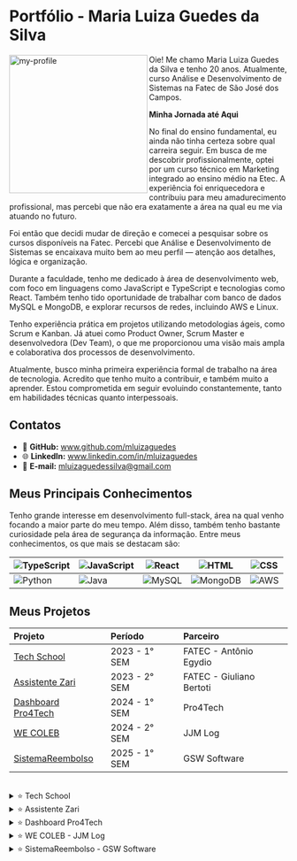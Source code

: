 # Portfólio - Maria Luiza Guedes da Silva

<img align="left" src="https://github.com/user-attachments/assets/905d254d-9c00-47b0-ba1b-e2f016d2eda4" alt="my-profile" width="250"/>


Oie! Me chamo Maria Luiza Guedes da Silva e tenho 20 anos. Atualmente, curso Análise e Desenvolvimento de Sistemas na Fatec de São José dos Campos.

**Minha Jornada até Aqui**

No final do ensino fundamental, eu ainda não tinha certeza sobre qual carreira seguir. Em busca de me descobrir profissionalmente, optei por um curso técnico em Marketing integrado ao ensino médio na Etec. A experiência foi enriquecedora e contribuiu para meu amadurecimento profissional, mas percebi que não era exatamente a área na qual eu me via atuando no futuro.

Foi então que decidi mudar de direção e comecei a pesquisar sobre os cursos disponíveis na Fatec. Percebi que Análise e Desenvolvimento de Sistemas se encaixava muito bem ao meu perfil — atenção aos detalhes, lógica e organização.

Durante a faculdade, tenho me dedicado à área de desenvolvimento web, com foco em linguagens como JavaScript e TypeScript e tecnologias como React. Também tenho tido oportunidade de trabalhar com banco de dados MySQL e MongoDB, e explorar recursos de redes, incluindo AWS e Linux.

Tenho experiência prática em projetos utilizando metodologias ágeis, como Scrum e Kanban. Já atuei como Product Owner, Scrum Master e desenvolvedora (Dev Team), o que me proporcionou uma visão mais ampla e colaborativa dos processos de desenvolvimento.

Atualmente, busco minha primeira experiência formal de trabalho na área de tecnologia. Acredito que tenho muito a contribuir, e também muito a aprender. Estou comprometida em seguir evoluindo constantemente, tanto em habilidades técnicas quanto interpessoais.


## Contatos

- 🐙 **GitHub:** www.github.com/mluizaguedes
- 🌐 **LinkedIn:** www.linkedin.com/in/mluizaguedes
- 💌 **E-mail:** mluizaguedessilva@gmail.com

## Meus Principais Conhecimentos

Tenho grande interesse em desenvolvimento full-stack, área na qual venho focando a maior parte do meu tempo. Além disso, também tenho bastante curiosidade pela área de segurança da informação. Entre meus conhecimentos, os que mais se destacam são:

| ![TypeScript](https://img.shields.io/badge/-TypeScript-0D1117?style=for-the-badge&logo=typescript) | ![JavaScript](https://img.shields.io/badge/-JavaScript-0D1117?style=for-the-badge&logo=javascript) | ![React](https://img.shields.io/badge/-React-0D1117?style=for-the-badge&logo=react) | ![HTML](https://img.shields.io/badge/-HTML-0D1117?style=for-the-badge&logo=html5) | ![CSS](https://img.shields.io/badge/-CSS-0D1117?style=for-the-badge&logo=css3) |
| --- | --- | --- | --- | --- |
| ![Python](https://img.shields.io/badge/-Python-0D1117?style=for-the-badge&logo=python) | ![Java](https://img.shields.io/badge/java-0D1117?style=for-the-badge&logo=openjdk) | ![MySQL](https://img.shields.io/badge/-MySQL-0D1117?style=for-the-badge&logo=mysql) | ![MongoDB](https://img.shields.io/badge/-MongoDB-0D1117?style=for-the-badge&logo=mongodb) | ![AWS](https://img.shields.io/badge/-AWS-0D1117?style=for-the-badge&logo=amazonaws) | 

## Meus Projetos

|   Projeto  |  Período  |    Parceiro    |
| :---   | :---    | :---      |
| <a href ="#techshool">Tech School</a>  | 2023 - 1° SEM  | FATEC - Antônio Egydio |
| <a href ="#zari">Assistente Zari</a>  | 2023 - 2° SEM  | FATEC - Giuliano Bertoti |
| <a href ="#dashboard">Dashboard Pro4Tech</a>  | 2024 - 1° SEM  | Pro4Tech |
| <a href ="#wecoleb">WE COLEB</a>  | 2024 - 2° SEM  | JJM Log |
| <a href ="#reembolso">SistemaReembolso</a>  | 2025 - 1° SEM  | GSW Software |

<br />

<span id="techshool">
 
<details>
  <summary>
  ⭐ Tech School
  </summary>

</br>
2023 - 1° semestre

Esse projeto foi desenvolvido no primeiro semestre do curso, em parceria com o colaborador interno Antônio Egydio.
 
O problema surgiu a partir da necessidade de uma empresa que queria adotar a metodologia ágil SCRUM, mas seus colaboradores ainda não tinham conhecimento suficiente sobre os conceitos, processos e práticas envolvidas.
 
Solução: desenvolvemos um sistema web com o objetivo de explicar, de forma clara e prática, os principais elementos do SCRUM: papéis, artefatos, eventos e habilidades necessárias. O foco foi criar uma interface intuitiva, com uma navegação simples e sem excesso de informação, facilitando a compreensão e a aplicação dos conceitos por parte dos usuários em projetos futuros.
 
[GIT - Projeto-de-API-1-Semestre](https://github.com/juliagonzalezmoreira/Projeto-de-API-1-Semestre/tree/main) 

#### Tecnologias Utilizadas 
As seguintes tecnologias foram utilizadas nesse projeto: 
* **Linguagens de programação:** 🐍 Python + 🟨 JavaScript;
* **Frameworks:** 🧪 Flask e 🧰 Bootstrap;
* **Linguagem de marcação e estilo:** 📝 HTML + 🎨 CSS;
* **Ferramenta de design:** 🖼️ Figma;
* **Ferramenta para gestão de tarefas:** 🧩 Trello;
* **Editor de código fonte:** 🔷 VSCode.
 
#### Contribuições Pessoais 
Atuei como desenvolvedora no projeto, com foco na responsividade do site e na criação de conteúdo explicativo.

Durante o desenvolvimento, fui responsável por:
- Melhorar a responsividade do site para diferentes dispositivos, ajustando layouts com CSS e Bootstrap para garantir uma experiência fluida tanto em desktop quanto em mobile;
- Adicionar elementos visuais como ícones e ilustrações explicativas que ajudaram a tornar o conteúdo mais atrativo e fácil de entender;
- Ajustar a tipografia (tamanho de fontes, espaçamentos, alinhamentos) com foco na legibilidade e estética da interface;
- Implementar o questionário de avaliação ao final da página da Equipe de Desenvolvimento, utilizando JavaScript para implementar a lógica de verificação das respostas, exibindo mensagens de acerto ou erro;
- Criar a seção sobre Kanban na página de Ferramentas, incluindo explicações claras sobre o método, exemplos práticos de uso e sugestões de ferramentas como Trello e Jira, com logos clicáveis que redirecionam o usuário para os sites oficiais;
- Participar ativamente nas decisões de layout e organização de conteúdo durante as sprints, oferecendo sugestões de melhorias com base na usabilidade.
 
#### Hard Skills 
Durante esse projeto, desenvolvi e consolidei habilidades técnicas como:
* Python e Flask - Uso com ajuda; 
* HTML e CSS - Uso com autonomia; 
* Bootstrap - Uso com autonomia;
* JavaScript - Uso com autonomia.

#### Soft Skills 
Esse primeiro projeto do API foi um grande marco no meu desenvolvimento pessoal e profissional. Precisei sair da minha zona de conforto e trabalhar habilidades como proatividade e autoconfiança.

No início, sentia insegurança para assumir tarefas de programação, preferindo atividades de estudo e documentação. Com o tempo, entendi que o crescimento viria justamente dos desafios. 

Comecei a me envolver mais ativamente, me disponibilizando para ajudar colegas em tarefas, propondo melhorias e até conduzindo apresentações. Essa experiência foi essencial para desenvolver minha comunicação, trabalho em equipe e senso de responsabilidade.

</details>

<span id="zari">
 
<details>
 <summary>
  ⭐ Assistente Zari
 </summary>
 </br>
 2023 - 2° semestre
</details>

<span id="dashboard">
 
<details>
 <summary>
  ⭐ Dashboard Pro4Tech
 </summary>
 </br>
 2024 - 1° semestre
</details>

<span id="wecoleb">
 
<details>
 <summary>
  ⭐ WE COLEB - JJM Log
 </summary>
 </br>
 2024 - 2° semestre
</details>

<span id="reembolso">

<details>
 <summary>
  ⭐ SistemaReembolso - GSW Software
 </summary>
 </br>
 2025 - 1° semestre
</details>
